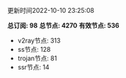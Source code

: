 更新时间2022-10-10 23:25:08

**总订阅: 98**
**总节点: 4270**
**有效节点: 536**
- v2ray节点: 313
- ss节点: 128
- trojan节点: 81
- ssr节点: 14
